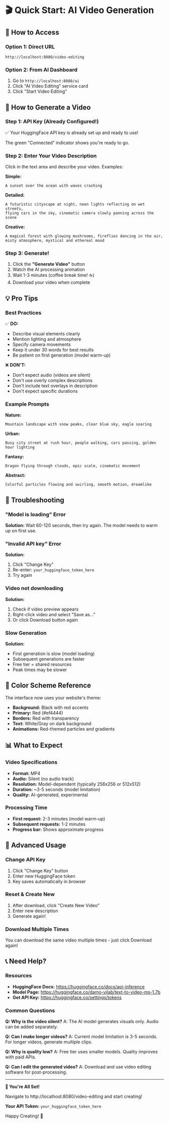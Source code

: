 # 🎬 Quick Start: AI Video Generation

## 🚀 How to Access

### Option 1: Direct URL
```
http://localhost:8080/video-editing
```

### Option 2: From AI Dashboard
1. Go to `http://localhost:8080/ai`
2. Click "AI Video Editing" service card
3. Click "Start Video Editing"

## 🎯 How to Generate a Video

### Step 1: API Key (Already Configured!)
✅ Your HuggingFace API key is already set up and ready to use!

The green "Connected" indicator shows you're ready to go.

### Step 2: Enter Your Video Description
Click in the text area and describe your video. Examples:

**Simple:**
```
A sunset over the ocean with waves crashing
```

**Detailed:**
```
A futuristic cityscape at night, neon lights reflecting on wet streets, 
flying cars in the sky, cinematic camera slowly panning across the scene
```

**Creative:**
```
A magical forest with glowing mushrooms, fireflies dancing in the air, 
misty atmosphere, mystical and ethereal mood
```

### Step 3: Generate!
1. Click the **"Generate Video"** button
2. Watch the AI processing animation
3. Wait 1-3 minutes (coffee break time! ☕)
4. Download your video when complete

## 💡 Pro Tips

### Best Practices
✅ **DO:**
- Describe visual elements clearly
- Mention lighting and atmosphere
- Specify camera movements
- Keep it under 30 words for best results
- Be patient on first generation (model warm-up)

❌ **DON'T:**
- Don't expect audio (videos are silent)
- Don't use overly complex descriptions
- Don't include text overlays in description
- Don't expect specific durations

### Example Prompts

**Nature:**
```
Mountain landscape with snow peaks, clear blue sky, eagle soaring
```

**Urban:**
```
Busy city street at rush hour, people walking, cars passing, golden hour lighting
```

**Fantasy:**
```
Dragon flying through clouds, epic scale, cinematic movement
```

**Abstract:**
```
Colorful particles flowing and swirling, smooth motion, dreamlike
```

## 🔧 Troubleshooting

### "Model is loading" Error
**Solution:** Wait 60-120 seconds, then try again. The model needs to warm up on first use.

### "Invalid API key" Error
**Solution:** 
1. Click "Change Key"
2. Re-enter: `your_huggingface_token_here`
3. Try again

### Video not downloading
**Solution:**
1. Check if video preview appears
2. Right-click video and select "Save as..."
3. Or click Download button again

### Slow Generation
**Solution:**
- First generation is slow (model loading)
- Subsequent generations are faster
- Free tier = shared resources
- Peak times may be slower

## 🎨 Color Scheme Reference

The interface now uses your website's theme:
- **Background:** Black with red accents
- **Primary:** Red (#ef4444)
- **Borders:** Red with transparency
- **Text:** White/Gray on dark background
- **Animations:** Red-themed particles and gradients

## 📊 What to Expect

### Video Specifications
- **Format:** MP4
- **Audio:** Silent (no audio track)
- **Resolution:** Model-dependent (typically 256x256 or 512x512)
- **Duration:** ~3-5 seconds (model limitation)
- **Quality:** AI-generated, experimental

### Processing Time
- **First request:** 2-3 minutes (model warm-up)
- **Subsequent requests:** 1-2 minutes
- **Progress bar:** Shows approximate progress

## 🌟 Advanced Usage

### Change API Key
1. Click "Change Key" button
2. Enter new HuggingFace token
3. Key saves automatically in browser

### Reset & Create New
1. After download, click "Create New Video"
2. Enter new description
3. Generate again!

### Download Multiple Times
You can download the same video multiple times - just click Download again!

## 📞 Need Help?

### Resources
- **HuggingFace Docs:** https://huggingface.co/docs/api-inference
- **Model Page:** https://huggingface.co/damo-vilab/text-to-video-ms-1.7b
- **Get API Key:** https://huggingface.co/settings/tokens

### Common Questions

**Q: Why is the video silent?**
A: The AI model generates visuals only. Audio can be added separately.

**Q: Can I make longer videos?**
A: Current model limitation is 3-5 seconds. For longer videos, generate multiple clips.

**Q: Why is quality low?**
A: Free tier uses smaller models. Quality improves with paid APIs.

**Q: Can I edit the generated video?**
A: Download and use video editing software for post-processing.

---

**🎉 You're All Set!**

Navigate to http://localhost:8080/video-editing and start creating!

**Your API Token:** `your_huggingface_token_here`

Happy Creating! 🚀
